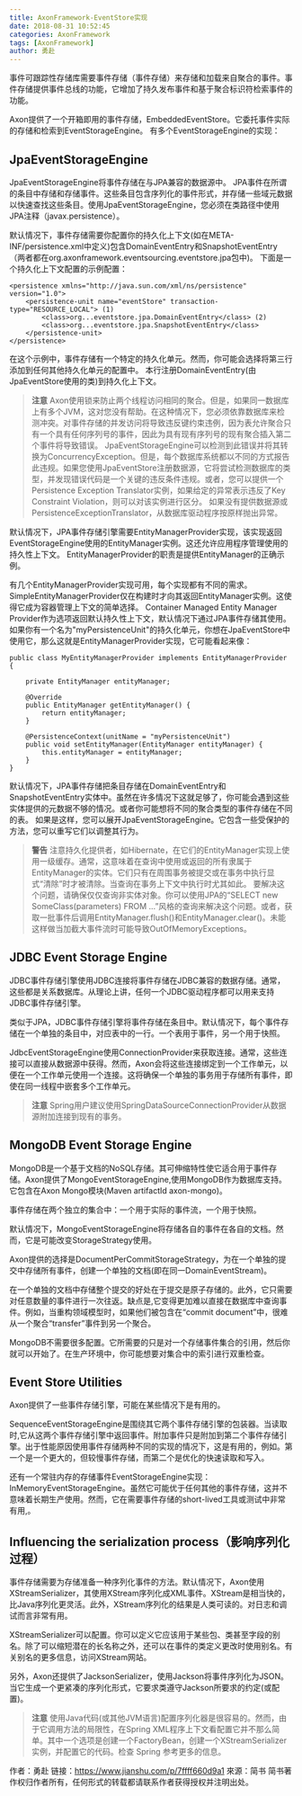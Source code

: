 ```yaml
---
title: AxonFramework-EventStore实现
date: 2018-08-31 10:52:45
categories: AxonFramework
tags: [AxonFramework]
author: 勇赴
---
```


事件可跟踪性存储库需要事件存储（事件存储）来存储和加载来自聚合的事件。事件存储提供事件总线的功能，它增加了持久发布事件和基于聚合标识符检索事件的功能。

<!-- more -->

Axon提供了一个开箱即用的事件存储，EmbeddedEventStore。它委托事件实际的存储和检索到EventStorageEngine。
有多个EventStorageEngine的实现：

## JpaEventStorageEngine

JpaEventStorageEngine将事件存储在与JPA兼容的数据源中。 JPA事件在所谓的条目中存储和存储事件。这些条目包含序列化的事件形式，并存储一些域元数据以快速查找这些条目。使用JpaEventStorageEngine，您必须在类路径中使用JPA注释（javax.persistence）。

默认情况下，事件存储需要你配置你的持久化上下文(如在META-INF/persistence.xml中定义)包含DomainEventEntry和SnapshotEventEntry（两者都在org.axonframework.eventsourcing.eventstore.jpa包中)。
下面是一个持久化上下文配置的示例配置：

```
<persistence xmlns="http://java.sun.com/xml/ns/persistence" version="1.0">
    <persistence-unit name="eventStore" transaction-type="RESOURCE_LOCAL"> (1)
        <class>org...eventstore.jpa.DomainEventEntry</class> (2)
        <class>org...eventstore.jpa.SnapshotEventEntry</class>
    </persistence-unit>
</persistence>
```

在这个示例中，事件存储有一个特定的持久化单元。然而，你可能会选择将第三行添加到任何其他持久化单元的配置中。
本行注册DomainEventEntry(由JpaEventStore使用的类)到持久化上下文。

><b>注意</b>
Axon使用锁来防止两个线程访问相同的聚合。但是，如果同一数据库上有多个JVM，这对您没有帮助。在这种情况下，您必须依靠数据库来检测冲突。对事件存储的并发访问将导致违反键约束违例，因为表允许聚合只有一个具有任何序列号的事件，因此为具有现有序列号的现有聚合插入第二个事件将导致错误。
JpaEventStorageEngine可以检测到此错误并将其转换为ConcurrencyException。但是，每个数据库系统都以不同的方式报告此违规。如果您使用JpaEventStore注册数据源，它将尝试检测数据库的类型，并发现错误代码是一个关键的违反条件违规。或者，您可以提供一个Persistence Exception Translator实例，如果给定的异常表示违反了Key Constraint Violation，则可以对该实例进行区分。
如果没有提供数据源或PersistenceExceptionTranslator，从数据库驱动程序按原样抛出异常。

默认情况下，JPA事件存储引擎需要EntityManagerProvider实现，该实现返回EventStorageEngine使用的EntityManager实例。这还允许应用程序管理使用的持久性上下文。 EntityManagerProvider的职责是提供EntityManager的正确示例。

有几个EntityManagerProvider实现可用，每个实现都有不同的需求。 SimpleEntityManagerProvider仅在构建时才向其返回EntityManager实例。这使得它成为容器管理上下文的简单选择。 Container Managed Entity Manager Provider作为选项返回默认持久性上下文，默认情况下通过JPA事件存储其使用。
如果你有一个名为"myPersistenceUnit"的持久化单元，你想在JpaEventStore中使用它，那么这就是EntityManagerProvider实现，它可能看起来像：

```
public class MyEntityManagerProvider implements EntityManagerProvider {

    private EntityManager entityManager;

    @Override
    public EntityManager getEntityManager() {
        return entityManager;
    }

    @PersistenceContext(unitName = "myPersistenceUnit")
    public void setEntityManager(EntityManager entityManager) {
        this.entityManager = entityManager;
    }
}
```
 
默认情况下，JPA事件存储把条目存储在DomainEventEntry和SnapshotEventEntry实体中。虽然在许多情况下这就足够了，你可能会遇到这些实体提供的元数据不够的情况。或者你可能想将不同的聚合类型的事件存储在不同的表。
如果是这样，您可以展开JpaEventStorageEngine。它包含一些受保护的方法，您可以重写它们以调整其行为。

><b>警告</b>
注意持久化提供者，如Hibernate，在它们的EntityManager实现上使用一级缓存。通常，这意味着在查询中使用或返回的所有隶属于EntityManager的实体。它们只有在周围事务被提交或在事务中执行显式“清除”时才被清除。当查询在事务上下文中执行时尤其如此。
要解决这个问题，请确保仅仅查询非实体对象。你可以使用JPA的“SELECT new SomeClass(parameters) FROM ...”风格的查询来解决这个问题。或者，获取一批事件后调用EntityManager.flush()和EntityManager.clear()。未能这样做当加截大事件流时可能导致OutOfMemoryExceptions。

## JDBC Event Storage Engine

JDBC事件存储引擎使用JDBC连接将事件存储在JDBC兼容的数据存储。通常，这些都是关系数据库。从理论上讲，任何一个JDBC驱动程序都可以用来支持JDBC事件存储引擎。

类似于JPA，JDBC事件存储引擎将事件存储在条目中。默认情况下，每个事件存储在一个单独的条目中，对应表中的一行。一个表用于事件，另一个用于快照。

JdbcEventStorageEngine使用ConnectionProvider来获取连接。通常，这些连接可以直接从数据源中获得。然而，Axon会将这些连接绑定到一个工作单元，以便在一个工作单元使用一个连接。这将确保一个单独的事务用于存储所有事件，即使在同一线程中嵌套多个工作单元。

><b>注意</b>
Spring用户建议使用SpringDataSourceConnectionProvider从数据源附加连接到现有的事务。

## MongoDB Event Storage Engine

MongoDB是一个基于文档的NoSQL存储。其可伸缩特性使它适合用于事件存储。Axon提供了MongoEventStorageEngine,使用MongoDB作为数据库支持。它包含在Axon Mongo模块(Maven artifactId axon-mongo)。

事件存储在两个独立的集合中：一个用于实际的事件流，一个用于快照。

默认情况下，MongoEventStorageEngine将存储各自的事件在各自的文档。然而，它是可能改变StorageStrategy使用。

Axon提供的选择是DocumentPerCommitStorageStrategy，为在一个单独的提交中存储所有事件，创建一个单独的文档(即在同一DomainEventStream)。

在一个单独的文档中存储整个提交的好处在于提交是原子存储的。此外，它只需要对任意数量的事件进行一次往返。缺点是,它变得更加难以直接在数据库中查询事件。例如，当重构领域模型时，如果他们被包含在“commit document”中，很难从一个聚合“transfer”事件到另一个聚合。

MongoDB不需要很多配置。它所需要的只是对一个存储事件集合的引用，然后你就可以开始了。在生产环境中，你可能想要对集合中的索引进行双重检查。

## Event Store Utilities

Axon提供了一些事件存储引擎，可能在某些情况下是有用的。

SequenceEventStorageEngine是围绕其它两个事件存储引擎的包装器。当读取时,它从这两个事件存储引擎中返回事件。附加事件只是附加到第二个事件存储引擎。出于性能原因使用事件存储两种不同的实现的情况下，这是有用的，例如。第一个是一个更大的，但较慢事件存储，而第二个是优化的快速读取和写入。

还有一个常驻内存的存储事件EventStorageEngine实现：InMemoryEventStorageEngine。虽然它可能优于任何其他的事件存储，这并不意味着长期生产使用。然而，它在需要事件存储的short-lived工具或测试中非常有用,。

## Influencing the serialization process（影响序列化过程）

事件存储需要为存储准备一种序列化事件的方法。默认情况下，Axon使用XStreamSerializer，其使用XStream序列化成XML事件。XStream是相当快的，比Java序列化更灵活。此外，XStream序列化的结果是人类可读的。对日志和调试而言非常有用。

XStreamSerializer可以配置。你可以定义它应该用于某些包、类甚至字段的别名。除了可以缩短潜在的长名称之外，还可以在事件的类定义更改时使用别名。有关别名的更多信息，访问XStream网站。

另外，Axon还提供了JacksonSerializer，使用Jackson将事件序列化为JSON。当它生成一个更紧凑的序列化形式，它要求类遵守Jackson所要求的约定(或配置)。

><b>注意</b>
使用Java代码(或其他JVM语言)配置序列化器是很容易的。然而，由于它调用方法的局限性，在Spring XML程序上下文看配置它并不那么简单。其中一个选项是创建一个FactoryBean，创建一个XStreamSerializer实例，并配置它的代码。检查 Spring 参考更多的信息。

作者：勇赴
链接：https://www.jianshu.com/p/7ffff660d9a1
來源：简书
简书著作权归作者所有，任何形式的转载都请联系作者获得授权并注明出处。
